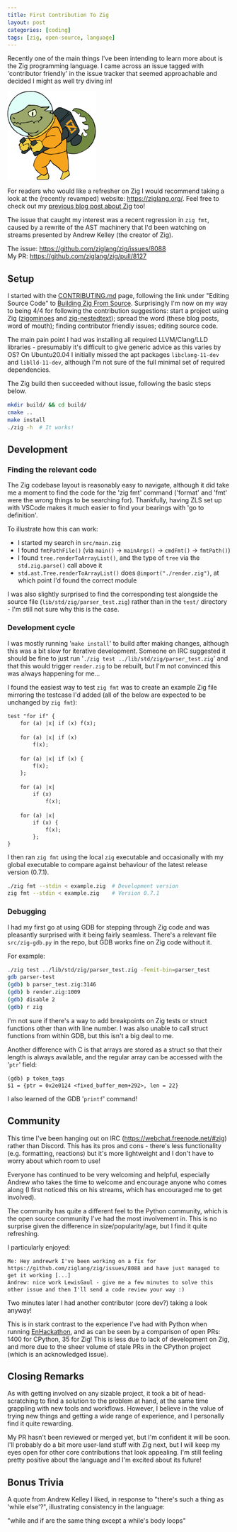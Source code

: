 ```yaml
---
title: First Contribution To Zig
layout: post
categories: [coding]
tags: [zig, open-source, language]
---
```



Recently one of the main things I've been intending to learn more about is the Zig programming language. I came across an issue tagged with 'contributor friendly' in the issue tracker that seemed approachable and decided I might as well try diving in!

<img src="/assets/img/zig-mascot-zero.svg" id="zig-zero" alt="Zig mascot Zero the Ziguana" width="200" height="200" />

For readers who would like a refresher on Zig I would recommend taking a look at the (recently revamped) website: <https://ziglang.org/>. Feel free to check out my [previous blog post about Zig](../../../01/10/trying-zig) too!

The issue that caught my interest was a recent regression in `zig fmt`, caused by a rewrite of the AST machinery that I'd been watching on streams presented by Andrew Kelley (the creator of Zig).

The issue: <https://github.com/ziglang/zig/issues/8088>  
My PR: <https://github.com/ziglang/zig/pull/8127>


## Setup

I started with the [CONTRIBUTING.md](https://github.com/ziglang/zig/blob/master/CONTRIBUTING.md) page, following the link under "Editing Source Code" to [Building Zig From Source](https://github.com/ziglang/zig/wiki/Building-Zig-From-Source). Surprisingly I'm now on my way to being 4/4 for following the contribution suggestions: start a project using Zig ([zigominoes](https://github.com/LewisGaul/zigominoes) and [zig-nestedtext](https://github.com/LewisGaul/zig-nestedtext)); spread the word (these blog posts, word of mouth); finding contributor friendly issues; editing source code.

The main pain point I had was installing all required LLVM/Clang/LLD libraries - presumably it's difficult to give generic advice as this varies by OS? On Ubuntu20.04 I initially missed the apt packages `libclang-11-dev` and `liblld-11-dev`, although I'm not sure of the full minimal set of required dependencies.

The Zig build then succeeded without issue, following the basic steps below.

```bash
mkdir build/ && cd build/
cmake ..
make install
./zig -h  # It works!
```


## Development

### Finding the relevant code

The Zig codebase layout is reasonably easy to navigate, although it did take me a moment to find the code for the 'zig fmt' command ('format' and 'fmt' were the wrong things to be searching for). Thankfully, having ZLS set up with VSCode makes it much easier to find your bearings with 'go to definition'.

To illustrate how this can work:
 - I started my search in `src/main.zig`
 - I found `fmtPathFile()` (via `main()` -> `mainArgs()` -> `cmdFmt()` -> `fmtPath()`)
 - I found `tree.renderToArrayList()`, and the type of `tree` via the `std.zig.parse()` call above it
 - `std.ast.Tree.renderToArrayList()` does `@import("./render.zig")`, at which point I'd found the correct module

I was also slightly surprised to find the corresponding test alongside the source file (`lib/std/zig/parser_test.zig`) rather than in the `test/` directory - I'm still not sure why this is the case.


### Development cycle

I was mostly running '`make install`' to build after making changes, although this was a bit slow for iterative development. Someone on IRC suggested it should be fine to just run '`./zig test ../lib/std/zig/parser_test.zig`' and that this would trigger `render.zig` to be rebuilt, but I'm not convinced this was always happening for me...

I found the easiest way to test `zig fmt` was to create an example Zig file mirroring the testcase I'd added (all of the below are expected to be unchanged by `zig fmt`):

```zig
test "for if" {
    for (a) |x| if (x) f(x);

    for (a) |x| if (x)
        f(x);

    for (a) |x| if (x) {
        f(x);
    };

    for (a) |x|
        if (x)
            f(x);

    for (a) |x|
        if (x) {
            f(x);
        };
}
```

I then ran `zig fmt` using the local `zig` executable and occasionally with my global executable to compare against behaviour of the latest release version (0.7.1).

```bash
./zig fmt --stdin < example.zig  # Development version
zig fmt --stdin < example.zig    # Version 0.7.1
```


### Debugging

I had my first go at using GDB for stepping through Zig code and was pleasantly surprised with it being fairly seamless. There's a relevant file `src/zig-gdb.py` in the repo, but GDB works fine on Zig code without it.

For example:

```bash
./zig test ../lib/std/zig/parser_test.zig -femit-bin=parser_test
gdb parser-test
(gdb) b parser_test.zig:3146
(gdb) b render.zig:1009
(gdb) disable 2
(gdb) r zig
```

I'm not sure if there's a way to add breakpoints on Zig tests or struct functions other than with line number. I was also unable to call struct functions from within GDB, but this isn't a big deal to me.

Another difference with C is that arrays are stored as a struct so that their length is always available, and the regular array can be accessed with the '`ptr`' field:
```
(gdb) p token_tags
$1 = {ptr = 0x2e0124 <fixed_buffer_mem+292>, len = 22}
```

I also learned of the GDB '`printf`' command!


## Community

This time I've been hanging out on IRC (<https://webchat.freenode.net/#zig>) rather than Discord. This has its pros and cons - there's less functionality (e.g. formatting, reactions) but it's more lightweight and I don't have to worry about which room to use!

Everyone has continued to be very welcoming and helpful, especially Andrew who takes the time to welcome and encourage anyone who comes along (I first noticed this on his streams, which has encouraged me to get involved).

The community has quite a different feel to the Python community, which is the open source community I've had the most involvement in. This is no surprise given the difference in size/popularity/age, but I find it quite refreshing.

I particularly enjoyed:
```
Me: Hey andrewrk I've been working on a fix for https://github.com/ziglang/zig/issues/8088 and have just managed to get it working [...]
Andrew: nice work LewisGaul - give me a few minutes to solve this other issue and then I'll send a code review your way :)
```

Two minutes later I had another contributor (core dev?) taking a look anyway!

This is in stark contrast to the experience I've had with Python when running [EnHackathon](https://enhackathon.github.io/), and as can be seen by a comparison of open PRs: 1400 for CPython, 35 for Zig! This is less due to lack of development on Zig, and more due to the sheer volume of stale PRs in the CPython project (which is an acknowledged issue).


## Closing Remarks

As with getting involved on any sizable project, it took a bit of head-scratching to find a solution to the problem at hand, at the same time grappling with new tools and workflows. However, I believe in the value of trying new things and getting a wide range of experience, and I personally find it quite rewarding.

My PR hasn't been reviewed or merged yet, but I'm confident it will be soon. I'll probably do a bit more user-land stuff with Zig next, but I will keep my eyes open for other core contributions that look appealing. I'm still feeling pretty positive about the language and I'm excited about its future!


## Bonus Trivia

A quote from Andrew Kelley I liked, in response to "there's such a thing as 'while else'?", illustrating consistency in the language:

"while and if are the same thing except a while's body loops"
